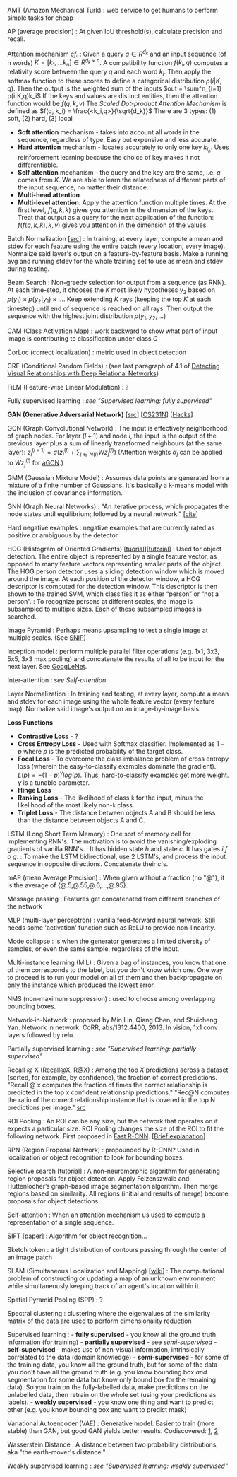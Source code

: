 AMT (Amazon Mechanical Turk)
: web service to get humans to perform simple tasks for cheap

AP (average precision)
: At given IoU threshold(s), calculate precision and recall.

Attention mechanism *[cf.](https://arxiv.org/pdf/1808.03728.pdf)*
: Given a query $q \in R^{d_k}$ and an input sequence (of n words) $K = [k_1,...k_n] \in R^{d_k \times n}$. A compatibility function $f(k_i, q)$ computes a relativity score between the query $q$ and each word $k_i$. Then apply the softmax function to these scores to define a categorical distribution $p(i|K,q)$. Then the output is the weighted sum of the inputs $out = \sum^n_{i=1} p(i|K,q)k_i$
If the keys and values are distinct entities, then the attention function would be $f(q,k,v)$
The *Scaled Dot-product Attention Mechanism* is defined as $f(q, k_i) = \frac{<k_i,q>}{\sqrt{d_k}}$
There are 3 types: (1) soft, (2) hard, (3) local
- **Soft attention** mechanism - takes into account all words in the sequence, regardless of type. Easy but expensive and less accurate.
- **Hard attention** mechanism - locates accurately to only one key $k_{i_o}$. Uses reinforcement learning because the choice of key makes it not differentiable.
- **Self attention** mechanism - the query and the key are the same, i.e. $q$ comes from $K$. We are able to learn the relatedness of different parts of the input sequence, no matter their distance.
- **Multi-head attention**
- **Multi-level attention**: Apply the attention function multiple times. At the first level, $f(q,k,k)$ gives you attention in the dimension of the keys. Treat that output as a query for the next application of the function: $f(f(q, k, k), k, v)$ gives you attention in the dimension of the values. 

Batch Normalization [[src](https://arxiv.org/pdf/1502.03167.pdf)]
: In training, at every layer, compute a mean and stdev for each feature using the entire batch (every location, every image). Normalize said layer's output on a feature-by-feature basis. Make a running avg and running stdev for the whole training set to use as mean and stdev during testing.

 Beam Search
 : Non-greedy selection for output from a sequence (as RNN). At each time-step, it chooses the $K$ most likely hypotheses $y_2$ based on $p(y_1) \times p(y_2|y_1) \times ...$. Keep extending $K$ rays (keeping the top $K$ at each timestep) until end of sequence is reached on all rays. Then output the sequence with the highest joint distribution $p(y_1, y_2, ...)$

CAM (Class Activation Map)
: work backward to show what part of input image is contributing to classification under class *C*

CorLoc (correct localization)
: metric used in object detection	

CRF (Conditional Random Fields)
: (see last paragraph of 4.1 of [Detecting Visual Relationships with Deep Relational Networks](http://openaccess.thecvf.com/content_cvpr_2017/papers/Dai_Detecting_Visual_Relationships_CVPR_2017_paper.pdf))

FiLM (Feature-wise Linear Modulation)
: ?

Fully supervised learning
: *see "Supervised learning: fully supervised"*

**GAN  (Generative Adversarial Network)** [[src](https://arxiv.org/abs/1406.2661)] [[CS231N](http://vision6.idav.ucdavis.edu:8888/notebooks/GANs-PyTorch.ipynb)] [[Hacks](https://github.com/soumith/ganhacks)]

GCN (Graph Convolutional Network)
: The input is effectively neighborhood of graph nodes. For layer $(l+1)$ and node $i$, the input is the output of the previous layer plus a sum of linearly transformed neighbours (at the same layer):
$z_i^{(l+1)} = \sigma( z_i^{(l)} + \sum_{j \in N(i)} Wz_j^{(l)})$
(Attention weights $\alpha_j$ can be applied to $Wz_j^{(l)}$ for [aGCN](https://arxiv.org/pdf/1808.00191.pdf).)

GMM (Gaussian Mixture Model)
: Assumes data points are generated from a mixture of a finite number of Gaussians. It's basically a k-means model with the inclusion of covariance information.

GNN (Graph  Neural Networks)
: "An iterative process, which propagates the node states until equilibrium; followed by a neural network." [[cite](https://openreview.net/pdf?id=rJXMpikCZ)]

Hard negative examples
: negative examples that are currently rated as positive or ambiguous by the detector

HOG (Histogram of Oriented Gradients) [[tuorial](http://mccormickml.com/2013/05/09/hog-person-detector-tutorial/)][[tutorial](https://lilianweng.github.io/lil-log/2017/10/29/object-recognition-for-dummies-part-1.html)]
: Used for object detection. The entire object is represented by a single feature vector, as opposed to many feature vectors representing smaller parts of the object. The HOG person detector uses a sliding detection window which is moved around the image. At each position of the detector window, a HOG descriptor is computed for the detection window. This descriptor is then shown to the trained SVM, which classifies it as either “person” or “not a person”.
: To recognize persons at different scales, the image is subsampled to multiple sizes. Each of these subsampled images is searched.

Image Pyramid
: Perhaps means upsampling to test a single image at multiple scales. (See [SNIP](https://www.cs.umd.edu/~bharat/snip.pdf))

Inception model
: perform multiple parallel filter operations (e.g. 1x1, 3x3, 5x5, 3x3 max pooling) and concatenate the results of all to be input for the next layer. See [GoogLeNet](https://arxiv.org/pdf/1409.4842.pdf).

Inter-attention
: *see Self-attention*

Layer Normalization
: In training and testing, at every layer, compute a mean and stdev for each image using the whole feature vector (every feature map). Normalize said image's output on an image-by-image basis.

**Loss Functions**
 - **Contrastive Loss** - ?
 - **Cross Entropy Loss** - Used with Softmax classifier. Implemented as $1 - p$ where $p$ is the predicted probability of the target class.
 - **Focal Loss** - To overcome the class imbalance problem of cross entropy loss (wherein the easy-to-classify examples dominate the gradient). $L(p) = -(1-p)^\gamma log(p)$. Thus, hard-to-classify examples get more weight. $\gamma$ is a tunable parameter.
 - **Hinge Loss**
 - **Ranking Loss** - The likelihood of class `k` for the input, minus the likelihood of the most likely non-`k` class.
- **Triplet Loss** - The distance between objects A and B should be less than the distance between objects A and C.

LSTM (Long Short Term Memory)
: One sort of memory cell for implementing RNN's. The motivation is to avoid the vanishing/exploding gradients of vanilla RNN's.
: It has hidden state $h$ and state $c$.  It has gates $i$ $f$ $o$ $g$.
: To make the LSTM bidirectional, use 2 LSTM's, and process the input sequence in opposite directions. Concatenate their $c$'s.

mAP (mean Average Precision)
: When given without a fraction (no "@"), it is the average of {@.5,@.55,@.6,...,@.95}.

Message passing
: Features get concatenated from different branches of the network

MLP (multi-layer perceptron)
: vanilla feed-forward neural network. Still needs some 'activation' function such as ReLU to provide non-linearity.

Mode collapse
: is when the generator generates a limited diversity of samples, or even the same sample, regardless of the input.

Multi-instance learning (MIL)
: Given a bag of instances, you know that one of them corresponds to the label, but you don't know which one. One way to proceed is to run your model on all of them and then backpropagate on only the instance which produced the lowest error.

NMS (non-maximum suppression)
: used to choose among overlapping bounding boxes.

Network-in-Network
: proposed by Min Lin, Qiang Chen, and Shuicheng Yan. Network in network. CoRR, abs/1312.4400, 2013. In vision, 1x1 conv layers followed by relu.

Partially supervised learning
: *see "Supervised learning: partially supervised"*

Recall @ X (Recall@X, R@X)
: Among the top $X$ predictions across a dataset (sorted, for example, by confidence), the fraction of correct predictions. "Recall @ x computes the fraction of times the correct relationship is predicted in the top x confident relationship predictions."
"Rec@N computes the ratio of the correct relationship instance that is covered in the top N predictions per image." [src](https://arxiv.org/pdf/1807.04979.pdf)

ROI Pooling
: An ROI can be any size, but the network that operates on it expects a particular size. ROI Pooling changes the size of the ROI to fit the following network. First proposed in [Fast R-CNN](https://deepsense.ai/wp-content/uploads/2017/02/1504.08083.pdf). [[Brief explanation](https://deepsense.ai/region-of-interest-pooling-explained/)]

RPN (Region Proposal Network)
: propounded by R-CNN? Used in localization or object recognition to look for bounding boxes.

Selective search [[tutorial](https://lilianweng.github.io/lil-log/2017/10/29/object-recognition-for-dummies-part-1.html)]
: A non-neuromorphic algorithm for generating region proposals for object detection. Apply Felzenszwalb and Huttenlocher’s graph-based image segmentation algorithm. Then merge regions based on similarity. All regions (initial and results of merge) become proposals for object detections.

Self-attention
: When an attention mechanism us used to compute a representation of a single sequence.

SIFT [[paper](http://www.cs.ubc.ca/~lowe/papers/iccv99.pdf)]
: Algorithm for object recognition...

Sketch token
: a tight distribution of contours passing through the center of an image patch

SLAM (Simultaneous Localization and Mapping) [[wiki](https://en.wikipedia.org/wiki/Simultaneous_localization_and_mapping)]
: The computational problem of constructing or updating a map of an unknown environment while simultaneously keeping track of an agent's location within it.

Spatial Pyramid Pooling (SPP)
: ?

Spectral clustering
: clustering where the eigenvalues of the similarity matrix of the data are used to perform dimensionality reduction

Supervised learning
:  - **fully supervised** - you know all the ground truth information (for training)
    - **partially supervised** - see *semi-supervised*
    - **self-supervised** - makes use of non-visual information, intrinsically correlated to the data (domain knowledge)
    - **semi-supervised** - for some of the training data, you know all the ground truth, but for some of the data you don't have all the ground truth (e.g. you know bounding box *and* segmentation for some data but know only bound box for the remaining data). So you train on the fully-labelled data, make predictions on the unlabelled data, then retrain on the whole set (using your predictions as labels).
    - **weakly supervised** - you know one thing and want to predict other (e.g. you know bounding box and want to predict mask)
    
Variational Autoencoder (VAE)
: Generative model. Easier to train (more stable) than GAN, but good GAN yields better results. Codiscovered: [1](https://arxiv.org/abs/1312.6114), [2](https://arxiv.org/abs/1401.4082)

Wasserstein Distance
: A distance between two probability distributions, aka "the earth-mover's distance."

Weakly supervised learning
: *see "Supervised learning: weakly supervised"*
<!--stackedit_data:
eyJoaXN0b3J5IjpbMTQ1MTgzMzQ1NywtMTYzNjY0MDQxOSwtMT
M4Nzk0MjE2NywtODU0Mjc5MDA3LDkxNzY5MTI2MSwtMTgxOTA0
MDM1MCw1MTkxMDc5NTMsNzU5Nzg4MTIxLDQyNzExODc2Nl19
-->